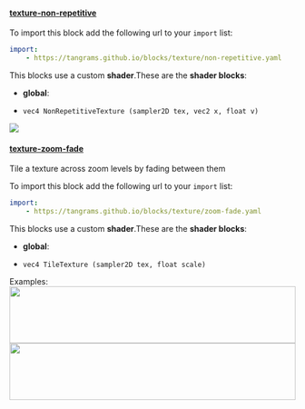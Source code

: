 

#### [texture-non-repetitive](http://tangrams.github.io/blocks/#texture-non-repetitive) <a href="https://github.com/tangrams/blocks/blob/gh-pages/texture/non-repetitive.yaml" target="_blank"><i class="fa fa-github" aria-hidden="true"></i></a>



To import this block add the following url to your `import` list:

```yaml
import:
    - https://tangrams.github.io/blocks/texture/non-repetitive.yaml
```


This blocks use a custom **shader**.These are the **shader blocks**:

- **global**:
 + `vec4 NonRepetitiveTexture (sampler2D tex, vec2 x, float v) `

![](https://mapzen.com/common/styleguide/images/divider/compass-red.png)


#### [texture-zoom-fade](http://tangrams.github.io/blocks/#texture-zoom-fade) <a href="https://github.com/tangrams/blocks/blob/gh-pages/texture/zoom-fade.yaml" target="_blank"><i class="fa fa-github" aria-hidden="true"></i></a>

Tile a texture across zoom levels by fading between them



To import this block add the following url to your `import` list:

```yaml
import:
    - https://tangrams.github.io/blocks/texture/zoom-fade.yaml
```


This blocks use a custom **shader**.These are the **shader blocks**:

- **global**:
 + `vec4 TileTexture (sampler2D tex, float scale) `

Examples:
<a href="https://mapzen.com/tangram/play/?scene=https://tangrams.github.io/tangram-sandbox/styles/crosshatch.yaml&lines=76" target="_blank">
<img src="https://tangrams.github.io/tangram-sandbox/styles/crosshatch.png" style="width: 100%; height: 100px; object-fit: cover;">
</a>
<a href="https://mapzen.com/tangram/play/?scene=https://tangrams.github.io/tangram-sandbox/styles/pericoli.yaml&lines=121" target="_blank">
<img src="https://tangrams.github.io/tangram-sandbox/styles/pericoli.png" style="width: 100%; height: 100px; object-fit: cover;">
</a>
